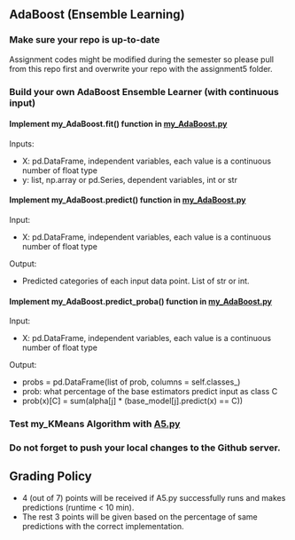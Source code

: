 ## AdaBoost (Ensemble Learning)

### Make sure your repo is up-to-date

Assignment codes might be modified during the semester so please pull from this repo first and overwrite your repo with the assignment5 folder. 

### Build your own AdaBoost Ensemble Learner (with continuous input)

#### Implement my_AdaBoost.fit() function in [my_AdaBoost.py](https://github.com/hil-se/fds/blob/master/assignments/assignment5/my_AdaBoost.py)
Inputs:
- X: pd.DataFrame, independent variables, each value is a continuous number of float type
- y: list, np.array or pd.Series, dependent variables, int or str

#### Implement my_AdaBoost.predict() function in [my_AdaBoost.py](https://github.com/hil-se/fds/blob/master/assignments/assignment5/my_AdaBoost.py)
Input:
- X: pd.DataFrame, independent variables, each value is a continuous number of float type

Output:
- Predicted categories of each input data point. List of str or int.

#### Implement my_AdaBoost.predict_proba() function in [my_AdaBoost.py](https://github.com/hil-se/fds/blob/master/assignments/assignment5/my_AdaBoost.py)
Input:
- X: pd.DataFrame, independent variables, each value is a continuous number of float type

Output:
- probs = pd.DataFrame(list of prob, columns = self.classes_)
- prob: what percentage of the base estimators predict input as class C
- prob(x)[C] = sum(alpha[j] * (base_model[j].predict(x) == C))

### Test my_KMeans Algorithm with [A5.py](https://github.com/hil-se/fds/blob/master/assignments/assignment5/A5.py)

### Do not forget to push your local changes to the Github server.

 
 ## Grading Policy
 - 4 (out of 7) points will be received if A5.py successfully runs and makes predictions (runtime < 10 min).
 - The rest 3 points will be given based on the percentage of same predictions with the correct implementation.
